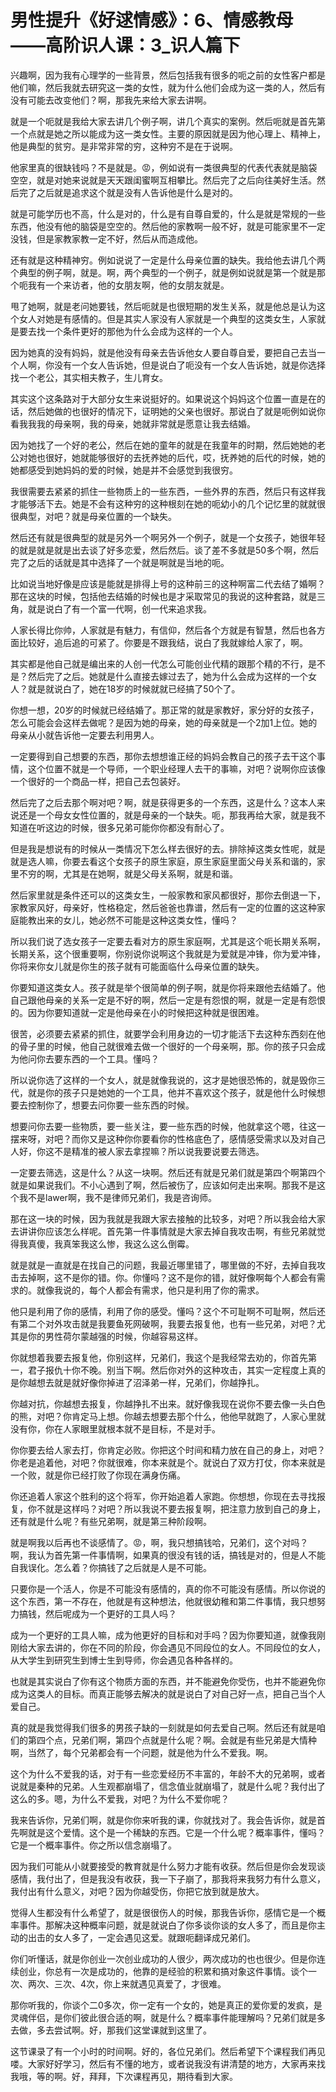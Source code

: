 # 男性提升《好逑情感》：6、情感教母——高阶识人课：3_识人篇下

兴趣啊，因为我有心理学的一些背景，然后包括我有很多的呃之前的女性客户都是他们嘛，然后我就去研究这一类的女性，就为什么他们会成为这一类的人，然后有没有可能去改变他们？啊，那我先来给大家去讲啊。

就是一个呃就是我给大家去讲几个例子啊，讲几个真实的案例。然后呃就是首先第一个点就是她之所以能成为这一类女性。主要的原因就是因为他心理上、精神上，他是典型的贫穷。是非常非常的穷，这种穷不是在于说啊。

他家里真的很缺钱吗？不是就是。😡，例如说有一类很典型的代表代表就是脑袋空空，就是对她来说就是天天跟闺蜜啊互相攀比。然后完了之后向往美好生活。然后完了之后就是追求这个就是没有人告诉他是什么是对的。

就是可能学历也不高，什么是对的，什么是有自尊自爱的，什么是就是常规的一些东西，他没有他的脑袋是空空的。然后他的家教啊一般不好，就是可能家里不一定没钱，但是家教家教一定不好，然后从而造成他。

还有就是这种精神穷。例如说说了一定是什么母亲位置的缺失。我给他去讲几个两个典型的例子啊，就是。啊，两个典型的一个例子，就是例如说就是第一个就是那个呃我有一个来访者，他的女朋友啊，他的女朋友就是。

甩了她啊，就是老问她要钱，然后呃就是也很短期的发生关系，就是他总是认为这个女人对她是有感情的。但是其实人家没有人家就是一个典型的这类女生，人家就是要去找一个条件更好的那他为什么会成为这样的一个人。

因为她真的没有妈妈，就是他没有母亲去告诉他女人要自尊自爱，要把自己去当一个人啊，你没有一个女人告诉她，但是说白了呃没有一个女人告诉她，就是你选择找一个老公，其实相夫教子，生儿育女。

其实这个这条路对于大部分女生来说挺好的。如果说这个妈妈这个位置一直是在的话，然后她做的也很好的情况下，证明她的父亲也很好。那说白了就是呃例如说你看我我我的母亲啊，我的母亲，她就非常就是愿意让我去结婚。

因为她找了一个好的老公，然后在她的童年的就是在我童年的时期，然后她她的老公对她也很好，她就能够很好的去抚养她的后代，哎，抚养她的后代的时候，她的她都感受到她妈妈的爱的时候，她是并不会感觉到我很穷。

我很需要去紧紧的抓住一些物质上的一些东西，一些外界的东西，然后只有这样我才能够活下去。她是不会有这种穷的这种根刻在她的呃幼小的几个记忆里的就就很很典型，对吧？就是母亲位置的一个缺失。

然后还有就是很典型的就是另外一个啊另外一个例子，就是一个女孩子，她很年轻的就是就是就是出去谈了好多恋爱，然后然后。谈了差不多就是50多个啊，然后完了之后的话就是其中选择了一个就是啊就是当地的呃。

比如说当地好像是应该是能就是排得上号的这种前三的这种啊富二代去结了婚啊？那在这块的时候，包括他去结婚的时候也是才采取常见的我说的这种套路，就是三角，就是说白了有一个富一代啊，创一代来追求我。

人家长得比你帅，人家就是有魅力，有信仰，然后各个方就是有智慧，然后也各方面比较好，追后追的可紧了。你要是不跟我结，说白了我就嫁给人家了，啊。

其实都是他自己就是编出来的人创一代怎么可能创业代精的跟那个精的不行，是不是？然后完了之后。她就是什么直接去嫁过去了，她为什么会成为这样的一个女人？就是就说白了，她在18岁的时候就就已经搞了50个了。

你想一想，20岁的时候就已经结婚了。那正常的就是家教好，家分好的女孩子，怎么可能会会这样去做呢？是因为她的母亲，她的母亲就是一个2加1上位。她的母亲从小就告诉他一定要去利用男人。

一定要得到自己想要的东西，那你去想想谁正经的妈妈会教自己的孩子去干这个事情，这个位置不就是一个导师，一个职业经理人去干的事嘛，对吧？说啊你应该像一个很好的一个商品一样，把自己去包装好。

然后完了之后去那个啊对吧？啊，就是获得更多的一个东西，这是什么？这本人来说还是一个母女女性位置的，就是母亲的一个缺失。呃，那我再给大家，就是我不知道在听这边的时候，很多兄弟可能你你都没有耐心了。

但是我是想说有的时候从一类情况下怎么样去很好的去。排除掉这类女性呢，就是就是选人嘛，你要去看这个女孩子的原生家庭，原生家庭里面父母关系和谐的，家里不穷的啊，尤其是在她啊，就是父母关系啊，就是和谐。

然后家里就是条件还可以的这类女生，一般家教和家风都很好，那你去倒退一下，家教家风好，母亲好，性格稳定，然后爸爸也靠谱，然后有一定的位置的这这种家庭能教出来的女儿，她必然不可能是这种这类女性，懂吗？

所以我们说了选女孩子一定要去看对方的原生家庭啊，尤其是这个呃长期关系啊，长期关系，这个很重要啊，你别说你说啊这个我就是为爱就是冲锋，你为爱冲锋，你将来你女儿就是你生的孩子就有可能面临什么母亲位置的缺失。

你要知道这类女人。孩子就是举个很简单的例子啊，就是你将来跟他去结婚了。他自己跟他母亲的关系一定是不好的啊，然后一定是有怨恨的啊，就是一定是有怨恨的。因为你要知道就一定是他母亲在小的时候把这种就是很困难。

很苦，必须要去紧紧的抓住，就要学会利用身边的一切才能活下去这种东西刻在他的骨子里的时候，他自己就很难去做一个很好的一个母亲啊，那。你的孩子只会成为他问你去要东西的一个工具。懂吗？

所以说你选了这样的一个女人，就是就像我说的，这才是她很恐怖的，就是毁你三代，就是你的孩子只是她她的一个工具，他并不喜欢这个孩子，就是他什么时候想要去控制你了，想要去问你要一些东西的时候。

想要问你去要一些物质，要一些关注，要一些东西的时候，他就拿这个嗯，往这一摆来呀，对吧？而你又是这种你你要看你的性格底色了，感情感受需求以及对自己人好，你这不是精准的被人家去拿捏嘛？所以说我要说要去筛选。

一定要去筛选，这是什么？从这一块啊。然后还有就是兄弟们就是第四个啊第四个就是如果说我们。不小心遇到了啊，然后被伤了，应该如何走出来啊。那我不是这个我不是lawer啊，我不是律师兄弟们，我是咨询师。

那在这一块的时候，因为我就是我跟大家去接触的比较多，对吧？所以我会给大家去讲讲你应该怎么样呢。首先第一件事情就是大家去掉自我攻击啊，有些兄弟就觉得我真傻，我真笨我这么惨，我这么这么倒霉。

就是就是一直就是在找自己的问题，我最近哪里错了，哪里做的不好，去掉自我攻击去掉啊，这不是你的错。你。你懂吗？这不是你的错，就好像啊每个人都会有需求的。就像我说的，每个人都会有需求，他只是利用了你的需求。

他只是利用了你的感情，利用了你的感受。懂吗？这个不可耻啊不可耻啊，然后还有第二个对外攻击就是我要鱼死网破啊，我要去报复他，也有一些兄弟，对吧？尤其是你的男性荷尔蒙越强的时候，你越容易这样。

你就想着我要去报复他，你别这样，兄弟们，我这个是我经常去劝的，你首先第一，君子报仇十你不晚。别当下啊。然后你对外的这种攻击，其实一定程度上真的是你越想去就是就好像你掉进了沼泽弟一样，兄弟们，你越挣扎。

你越对抗，你越想去报复，你越挣扎不出来。就好像我现在说你不要去像一头白色的熊，对吧？你肯定马上想。你越去想要去那个什么，他他早就跑了，人家心里就没有你，你在人家眼里就根本就不是目标，不是对手。

你你要去给人家去打，你肯定必败。你把这个时间和精力放在自己的身上，对吧？你老是追着他，对吧？你就很难，你本来就是个。就说白了双方打仗，你本来就是一个败，就是你已经打败了你现在满身伤痛。

你还追着人家这个胜利的这个将军，你开始追着人家跑。你想想，你现在去寻找报复，你不就是这样吗？对吧？所以我说不要去报复啊，把注意力放到自己的身上，还有就是什么呢？有些兄弟啊，就是第三种阶段啊。

就是啊我以后再也不谈感情了。😡，啊，我只想搞钱哈，兄弟们，这个对吗？啊，我认为首先第一件事情啊，如果真的很没有钱的话，搞钱是对的，但是人不能自我误化。怎么着？你搞钱了之后就是人是不可能。

只要你是一个活人，你是不可能没有感情的，真的你不可能没有感情。所以你说的这个东西，第一不存在，他就是有这种想法，他就很幼稚和第二件事情，我只想努力搞钱，然后呢成为一个更好的工具人吗？

成为一个更好的工具人嘛，成为他更好的目标和对手吗？因为你要知道，就像我刚刚给大家去讲的，你在不同的阶段，你会遇见不同段位的女人。不同段位的女人，从大学生到研究生到博士生到导师，你会遇见各种各样的。

也就是其实说白了你有这个物质方面的东西，并不能避免你受伤，也并不能避免你成为这类人的目标。而真正能够去解决的就是说白了对自己好一点，把自己当个人爱自己。

真的就是我觉得我们很多的男孩子缺的一刻就是如何去爱自己啊。然后还有就是咱们的第四个点，兄弟们啊，第四个点就是什么呢？啊。会就是有些兄弟是大情种啊，当然了，每个兄弟都会有一个问题，就是他为什么不爱我。啊。

这个为什么不爱我的话，对于有一些恋爱经历不丰富的，年龄不大的兄弟啊，或者说就是秦种的兄弟。人生观都崩塌了，信念值业就崩塌了，就是什么呢？我付出了这么的多。嗯，为什么不爱我，对吧？为什么不爱你呢？

我来告诉你，兄弟们啊，就是你你来听我的课，你就找对了。我会告诉你，就是首先啊就是这个爱情。这个是一个稀缺的东西。它是一个什么呢？概率事件，懂吗？它是一个概率事件。你之所以信念崩塌了。

因为我们可能从小就要接受的教育就是什么努力才能有收获。然后但是你会发现谈感情，我付出了，但是我没有收获，我一下子崩了，那我将来我努力有什么意义，我付出有什么意义，对吧？因为你越受伤，你把它放到就是放大。

觉得人生都没有什么希望了，就是很很伤人的时候，那我告诉你，感情它是一个概率事件。那解决这种概率问题，就是就说白了你多谈你谈的女人多了，而且是你主动的出击的女人多了，一定会遇见这爱。就跟呃翻译成兄弟们。

你们听懂话，就是你创业一次创业成功的人很少，两次成功的也也很少。但是你连续创业，你总有一次是成功的，他靠的是经验的积累和搞对象这件事情。谈个一次、两次、三次、4次，你上来就遇见真爱了，才很难。

那你听我的，你谈个二0多次，你一定有一个女的，她是真正的爱你爱的发疯，是灵魂伴侣，是你们彼此很合适的啊，就是什么？概率事件能理解吗？兄弟们就是多去做，多去尝试啊。好，那我们这堂课就到这里了。

这节课录了有一个小时的时间啊。好的，各位兄弟们。然后希望下个课程我们再见喽。大家好好学习，然后有不懂的地方，或者说我没有讲清楚的地方，大家再来找我哦，等的啊。好，拜拜，下次课程再见，期待看到大家。

